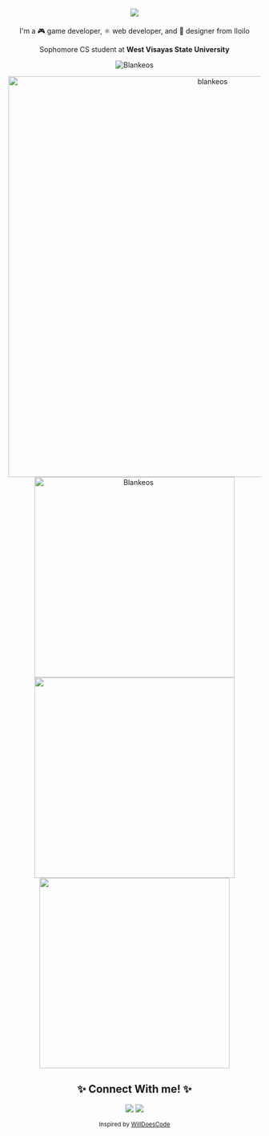<!-- <h1 align="center">Yo! 👋 I'm Carlo Taleon</h1> -->
<h1 align="center">
  <a href="https://git.io/typing-svg">
    <img src="https://readme-typing-svg.herokuapp.com/?lines=Hello,+There!+👋;I'm+Carlo+Taleon;Nice+to+meet+you!&center=true&size=30">
  </a>
</h1>
<p align="center">I'm a 🎮 game developer, ⚛ web developer, and 🎨 designer from Iloilo</p>
<p align="center">Sophomore CS student at <b>West Visayas State University</b></p>

<p align="center"> <img src="https://komarev.com/ghpvc/?username=blankeos&label=Profile%20Views&color=36BCF7&style=flat" alt="Blankeos" /> </p>

<div align="center">
  <a href="https://github.com/ryo-ma/github-profile-trophy"><img width="800" src="https://github-profile-trophy.vercel.app/?username=blankeos&theme=juicyfresh&margin-w=15&margin-h=15&column=6" alt="blankeos" /></a>
</div>
<div align="center">
  <a href="https://github.com/anuraghazra/github-readme-stats">
    <img width="400" src="https://github-readme-stats.vercel.app/api?username=blankeos&theme=react&count_private=true&include_all_commits=true" alt="Blankeos" />
  </a>
  <a href="https://github.com/DenverCoder1/github-readme-streak-stats">
    <img width="400" src="https://github-readme-streak-stats.herokuapp.com/?user=blankeos&theme=react" />
  </a>
</div>
<div align="center">
  <a href="https://github.com/anuraghazra/convoychat">
  <img width="380" src="https://github-readme-stats.vercel.app/api/top-langs/?username=blankeos&theme=react&layout=compact&langs_count=15" />
</a>
</div>

<div align="center">
  <h2 align="center">✨ Connect With me! ✨</h2>
  <img src="https://img.shields.io/badge/-@taleoncarlo-purple?style=flat&logo=instagram&logoColor=white&link=https://instagram.com/taleoncarlo/" />
  <img src="https://img.shields.io/badge/-Carlo%20Taleon-0072b1?style=flat&logo=Linkedin&logoColor=white&link=https://www.linkedin.com/in/carlotaleon/" />
  <br>
  <p>
    <sub>
      Inspired by <a href="https://github.com/willdoescode">WillDoesCode</a>
    </sub>
  </p>
</div>



<!--
**Blankeos/Blankeos** is a ✨ _special_ ✨ repository because its `README.md` (this file) appears on your GitHub profile.

Here are some ideas to get you started:

- 🔭 I’m currently working on ...
- 🌱 I’m currently learning ...
- 👯 I’m looking to collaborate on ...
- 🤔 I’m looking for help with ...
- 💬 Ask me about ...
- 📫 How to reach me: ...
- 😄 Pronouns: ...
- ⚡ Fun fact: ...
-->
